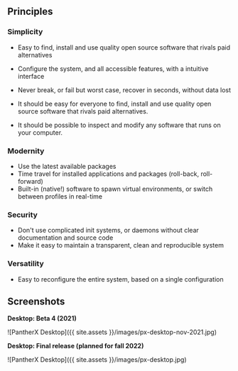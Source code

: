 ---
---

## Principles

### Simplicity

- Easy to find, install and use quality open source software that rivals paid alternatives
- Configure the system, and all accessible features, with a intuitive interface
- Never break, or fail but worst case, recover in seconds, without data lost

- It should be easy for everyone to find, install and use quality open source software that rivals paid alternatives.
- It should be possible to inspect and modify any software that runs on your computer.

### Modernity

- Use the latest available packages
- Time travel for installed applications and packages (roll-back, roll-forward)
- Built-in (native!) software to spawn virtual environments, or switch between profiles in real-time

### Security

- Don't use complicated init systems, or daemons without clear documentation and source code
- Make it easy to maintain a transparent, clean and reproducible system

### Versatility

- Easy to reconfigure the entire system, based on a single configuration

## Screenshots

**Desktop: Beta 4 (2021)**

![PantherX Desktop]({{ site.assets }}/images/px-desktop-nov-2021.jpg)

**Desktop: Final release (planned for fall 2022)**

![PantherX Desktop]({{ site.assets }}/images/px-desktop.jpg)
